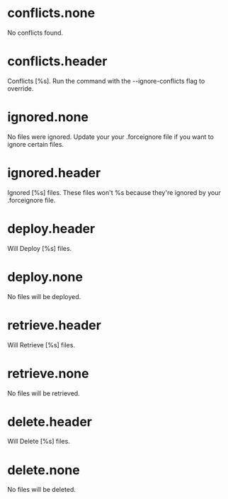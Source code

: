 # conflicts.none

No conflicts found.

# conflicts.header

Conflicts [%s]. Run the command with the --ignore-conflicts flag to override.

# ignored.none

No files were ignored. Update your your .forceignore file if you want to ignore certain files.

# ignored.header

Ignored [%s] files. These files won't %s because they're ignored by your .forceignore file.

# deploy.header

Will Deploy [%s] files.

# deploy.none

No files will be deployed.

# retrieve.header

Will Retrieve [%s] files.

# retrieve.none

No files will be retrieved.

# delete.header

Will Delete [%s] files.

# delete.none

No files will be deleted.
